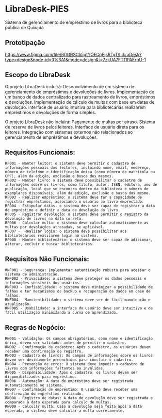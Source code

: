 # LibraDesk-PIES
Sistema de gerenciamento de empréstimo de livros para a biblioteca pública de Quixadá

## Prototipação

https://www.figma.com/file/RDGRSCh5gtYOECqFjsRTgT/LibraDesk?type=design&node-id=0%3A1&mode=design&t=7zkUA7FT11PAErhU-1

## Escopo do LibraDesk

O projeto LibraDesk incluirá:
    Desenvolvimento de um sistema de gerenciamento de empréstimos e devoluções de livros.
    Implementação de um banco de dados centralizado para rastreamento de livros, empréstimos e devoluções.
    Implementação de cálculo de multas com base em datas de devolução.
    Interface de usuário intuitiva para bibliotecárias realizarem empréstimos e devoluções de forma simples.

O projeto LibraDesk não incluirá:
    Pagamento de multas por atraso.
    Sistema de reserva de livros pelos leitores.
    Interface de usuário direta para os leitores.
    Integração com sistemas externos não relacionados ao gerenciamento de empréstimos e devoluções.

## Requisitos Funcionais:

    RF001 - Manter leitor: o sistema deve permitir o cadastro de informações pessoais dos leitores, incluindo nome, email, endereço, número de telefone e identificação única (como número de matrícula ou CPF), além da edição, exclusão e busca dos mesmos.
    RF002 - Manter livro: o sistema deve possibilitar o cadastro de informações sobre os livros, como título, autor, ISBN, editora, ano de publicação, local que se encontra dentro da biblioteca e número de exemplares disponíveis, além da edição, exclusão e busca dos mesmo.
    RF003 - Realizar empréstimo: o sistema deve ter a capacidade de registrar empréstimos, associando o usuário ao livro emprestado.
    RF004 - Estipular datas: o sistema deve ser capaz de registrar a data de empréstimo e definir a data de devolução do livro. 
    RF005 - Registrar devolução: o sistema deve permitir o registro da devolução de livros na data correta.
    RF006 - Calcular multa: o sistema deve calcular automaticamente as multas por devoluções atrasadas, se aplicável.
    RF007 -  Realizar login: o sistema deve possibilitar aos bibliotecários realizarem login no sistema.
    RF008 - Manter bibliotecário: o sistema deve ser capaz de adicionar, alterar, excluir e buscar bibliotecários.


## Requisitos Não Funcionais:

    RNF001 - Segurança: Implementar autenticação robusta para acessar o sistema de administração.
    RNF002 - Privacidade: o sistema deve proteger os dados pessoais e informações sensíveis dos usuários.
    RNF003 - Confiabilidade: o sistema deve minimizar a possibilidade de falhas e ter mecanismos de backup e recuperação de dados em caso de falhas.
    RNF004 - Manutenibilidade: o sistema deve ser de fácil manutenção e atualização.
    RNF005 - Usabilidade: a interface do usuário deve ser intuitiva e de fácil utilização minimizando a curva de aprendizado.


## Regras de Negócio:

    RN001 - Validação: Os campos obrigatórios, como nome e identificação única, devem ser validados antes de permitir o cadastro.
    RN002 - Confirmação de cadastro: Após o cadastro, os usuários devem receber uma confirmação de registro.
    RN003 - Cadastro de livros: Os campos de informações sobre os livros devem ser devidamente preenchidos para concluir o cadastro.
    RN004 - Prevenção de erros: O sistema deve impedir o cadastro de livros com informações faltantes ou inválidas.
    RN005 - Disponibilidade: Após o cadastro, os livros devem ser disponibilizados para empréstimo.
    RN006 - Automação: A data de empréstimo deve ser registrada automaticamente no sistema.
    RN007 - Confirmação de empréstimo: O usuário deve receber uma confirmação do empréstimo realizado.
    RN008 - Registro de datas: A data de devolução deve ser registrada e comparada à data esperada para cálculo de multas.
    RN009 - Calcular multa: Caso a devolução seja feita após a data esperada, o sistema deve calcular a multa corretamente.

